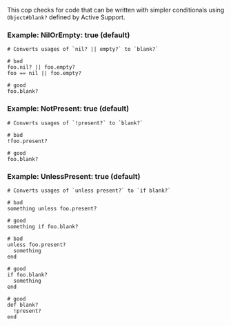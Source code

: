 This cop checks for code that can be written with simpler conditionals
using `Object#blank?` defined by Active Support.

### Example: NilOrEmpty: true (default)
    # Converts usages of `nil? || empty?` to `blank?`

    # bad
    foo.nil? || foo.empty?
    foo == nil || foo.empty?

    # good
    foo.blank?

### Example: NotPresent: true (default)
    # Converts usages of `!present?` to `blank?`

    # bad
    !foo.present?

    # good
    foo.blank?

### Example: UnlessPresent: true (default)
    # Converts usages of `unless present?` to `if blank?`

    # bad
    something unless foo.present?

    # good
    something if foo.blank?

    # bad
    unless foo.present?
      something
    end

    # good
    if foo.blank?
      something
    end

    # good
    def blank?
      !present?
    end